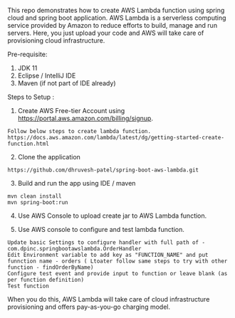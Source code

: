 This repo demonstrates how to create AWS Lambda function using spring cloud and spring boot application. AWS Lambda is a serverless computing service provided by Amazon to reduce efforts to build, manage and run servers. Here, you just upload your code and AWS will take care of provisioning cloud infrastructure.

Pre-requisite:
1) JDK 11
2) Eclipse / IntelliJ IDE 
3) Maven (if not part of IDE already)

Steps to Setup :

1. Create AWS Free-tier Account using https://portal.aws.amazon.com/billing/signup. 
```
Follow below steps to create lambda function. 
https://docs.aws.amazon.com/lambda/latest/dg/getting-started-create-function.html
```

2. Clone the application
```
https://github.com/dhruvesh-patel/spring-boot-aws-lambda.git
```

3. Build and run the app using IDE / maven
```
mvn clean install 
mvn spring-boot:run
```
4. Use AWS Console to upload create jar to AWS Lambda function. 

5. Use AWS console to configure and test lambda function. 
```
Update basic Settings to configure handler with full path of - com.dpinc.springbootawslambda.OrderHandler
Edit Environment variable to add key as "FUNCTION_NAME" and put funnction name - orders ( Ltoater follow same steps to try with other function - findOrderByName)
Configure test event and provide input to function or leave blank (as per function definition)
Test function
```

When you do this, AWS Lambda will take care of cloud infrastructure provisioning and offers pay-as-you-go charging model. 



